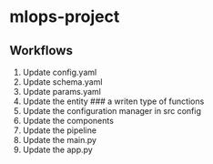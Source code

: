 # mlops-project


## Workflows

1. Update config.yaml
2. Update schema.yaml
3. Update params.yaml
4. Update the entity   ### a writen type of functions
5. Update the configuration manager in src config
6. Update the components
7. Update the pipeline 
8. Update the main.py
9. Update the app.py
